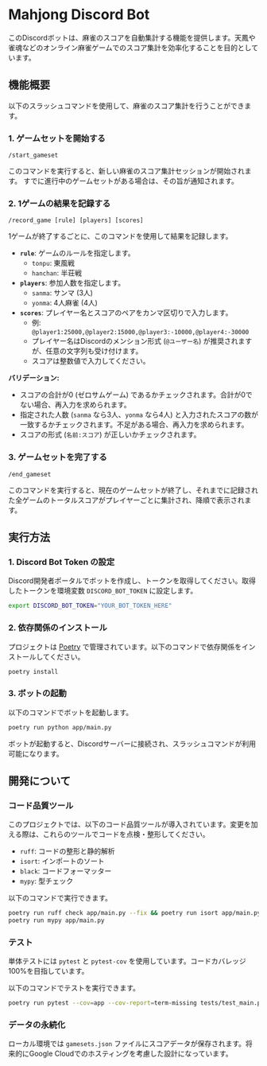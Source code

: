# Mahjong Discord Bot

このDiscordボットは、麻雀のスコアを自動集計する機能を提供します。天鳳や雀魂などのオンライン麻雀ゲームでのスコア集計を効率化することを目的としています。

## 機能概要

以下のスラッシュコマンドを使用して、麻雀のスコア集計を行うことができます。

### 1. ゲームセットを開始する

`/start_gameset`

このコマンドを実行すると、新しい麻雀のスコア集計セッションが開始されます。
すでに進行中のゲームセットがある場合は、その旨が通知されます。

### 2. 1ゲームの結果を記録する

`/record_game [rule] [players] [scores]`

1ゲームが終了するごとに、このコマンドを使用して結果を記録します。

*   **`rule`**: ゲームのルールを指定します。
    *   `tonpu`: 東風戦
    *   `hanchan`: 半荘戦
*   **`players`**: 参加人数を指定します。
    *   `sanma`: サンマ (3人)
    *   `yonma`: 4人麻雀 (4人)
*   **`scores`**: プレイヤー名とスコアのペアをカンマ区切りで入力します。
    *   例: `@player1:25000,@player2:15000,@player3:-10000,@player4:-30000`
    *   プレイヤー名はDiscordのメンション形式 (`@ユーザー名`) が推奨されますが、任意の文字列も受け付けます。
    *   スコアは整数値で入力してください。

**バリデーション:**
*   スコアの合計が0 (ゼロサムゲーム) であるかチェックされます。合計が0でない場合、再入力を求められます。
*   指定された人数 (`sanma` なら3人、`yonma` なら4人) と入力されたスコアの数が一致するかチェックされます。不足がある場合、再入力を求められます。
*   スコアの形式 (`名前:スコア`) が正しいかチェックされます。

### 3. ゲームセットを完了する

`/end_gameset`

このコマンドを実行すると、現在のゲームセットが終了し、それまでに記録された全ゲームのトータルスコアがプレイヤーごとに集計され、降順で表示されます。

## 実行方法

### 1. Discord Bot Token の設定

Discord開発者ポータルでボットを作成し、トークンを取得してください。取得したトークンを環境変数 `DISCORD_BOT_TOKEN` に設定します。

```bash
export DISCORD_BOT_TOKEN="YOUR_BOT_TOKEN_HERE"
```

### 2. 依存関係のインストール

プロジェクトは [Poetry](https://python-poetry.org/) で管理されています。以下のコマンドで依存関係をインストールしてください。

```bash
poetry install
```

### 3. ボットの起動

以下のコマンドでボットを起動します。

```bash
poetry run python app/main.py
```

ボットが起動すると、Discordサーバーに接続され、スラッシュコマンドが利用可能になります。

## 開発について

### コード品質ツール

このプロジェクトでは、以下のコード品質ツールが導入されています。変更を加える際は、これらのツールでコードを点検・整形してください。

*   `ruff`: コードの整形と静的解析
*   `isort`: インポートのソート
*   `black`: コードフォーマッター
*   `mypy`: 型チェック

以下のコマンドで実行できます。

```bash
poetry run ruff check app/main.py --fix && poetry run isort app/main.py && poetry run black app/main.py
poetry run mypy app/main.py
```

### テスト

単体テストには `pytest` と `pytest-cov` を使用しています。コードカバレッジ100%を目指しています。

以下のコマンドでテストを実行できます。

```bash
poetry run pytest --cov=app --cov-report=term-missing tests/test_main.py
```

### データの永続化

ローカル環境では `gamesets.json` ファイルにスコアデータが保存されます。将来的にGoogle Cloudでのホスティングを考慮した設計になっています。
